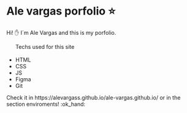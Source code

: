 # Ale vargas porfolio :star:

Hi! :hand: I´m Ale Vargas and this is my porfolio.
<ul>Techs used for this site
<br><br>
  <li>HTML </li>
  <li>CSS</li>
  <li>JS</li>
  <li>Figma</li>
  <li>Git</li>
</ul>
Check it in https://alevargass.github.io/ale-vargas.github.io/ or in the section enviroments! :ok_hand:
